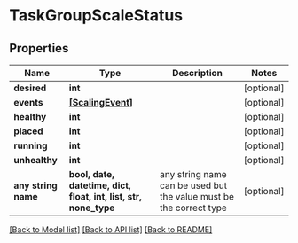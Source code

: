 # TaskGroupScaleStatus


## Properties
Name | Type | Description | Notes
------------ | ------------- | ------------- | -------------
**desired** | **int** |  | [optional] 
**events** | [**[ScalingEvent]**](ScalingEvent.md) |  | [optional] 
**healthy** | **int** |  | [optional] 
**placed** | **int** |  | [optional] 
**running** | **int** |  | [optional] 
**unhealthy** | **int** |  | [optional] 
**any string name** | **bool, date, datetime, dict, float, int, list, str, none_type** | any string name can be used but the value must be the correct type | [optional]

[[Back to Model list]](../README.md#documentation-for-models) [[Back to API list]](../README.md#documentation-for-api-endpoints) [[Back to README]](../README.md)


